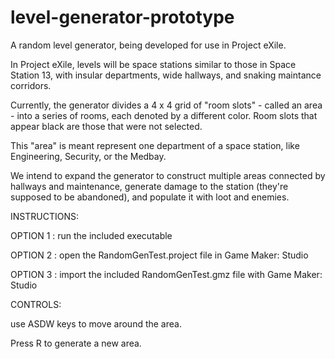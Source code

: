 level-generator-prototype
=========================

A random level generator, being developed for use in Project eXile.

In Project eXile, levels will be space stations similar to those in Space Station 13, with insular
departments, wide hallways, and snaking maintance corridors. 

Currently, the generator divides a 4 x 4 grid of "room slots" - called an area - into a series of rooms, 
each denoted by a different color. Room slots that appear black are those that were not selected.

This "area" is meant represent one department of a space station, like Engineering, Security, or the Medbay.

We intend to expand the generator to construct multiple areas connected by hallways and maintenance, generate
damage to the station (they're supposed to be abandoned), and populate it with loot and enemies. 

INSTRUCTIONS:

  OPTION 1 :
  run the included executable

  OPTION 2 :
  open the RandomGenTest.project file in Game Maker: Studio
  
  OPTION 3 : 
  import the included RandomGenTest.gmz file with Game Maker: Studio


CONTROLS:

use ASDW keys to move around the area. 

Press R to generate a new area.

